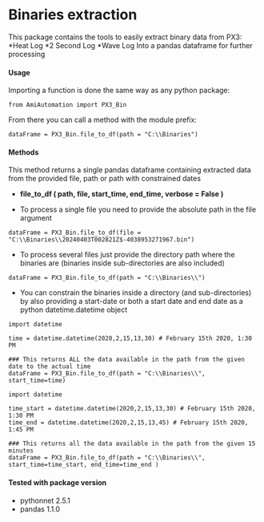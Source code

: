 # Binaries extraction
This package contains the tools to easily extract binary data from PX3:
*Heat Log
*2 Second Log
*Wave Log
Into a pandas dataframe for further processing  

#### Usage
Importing a function is done the same way as any python package:

```
from AmiAutomation import PX3_Bin
```

From there you can call a method with the module prefix:

```
dataFrame = PX3_Bin.file_to_df(path = "C:\\Binaries")
```

#### Methods
This method returns a single pandas dataframe containing extracted data from the provided
    file, path or path with constrained dates 

* **file_to_df ( path, file, start_time, end_time, verbose = False )**

 *  To process a single file you need to provide the absolute path in the file argument

```
dataFrame = PX3_Bin.file_to_df(file = "C:\\Binaries\\20240403T002821Z$-4038953271967.bin")
```

 * To process several files just provide the directory path where the binaries are (binaries inside sub-directories are also included) 

```
dataFrame = PX3_Bin.file_to_df(path = "C:\\Binaries\\")
```

* You can constrain the binaries inside a directory (and sub-directories) by also providing a start-date or both a start date and end date as a python datetime.datetime object

```
import datetime

time = datetime.datetime(2020,2,15,13,30) # February 15th 2020, 1:30 PM

### This returns ALL the data available in the path from the given date to the actual time
dataFrame = PX3_Bin.file_to_df(path = "C:\\Binaries\\", start_time=time)
```

```
import datetime

time_start = datetime.datetime(2020,2,15,13,30) # February 15th 2020, 1:30 PM
time_end = datetime.datetime(2020,2,15,13,45) # February 15th 2020, 1:45 PM

### This returns all the data available in the path from the given 15 minutes
dataFrame = PX3_Bin.file_to_df(path = "C:\\Binaries\\", start_time=time_start, end_time=time_end )
```

#### Tested with package version
* pythonnet 2.5.1
* pandas 1.1.0